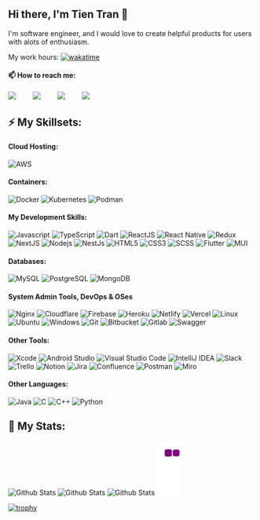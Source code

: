 ## Hi there, I'm Tien Tran 👋 

I'm software engineer, and I would love to create helpful products for users with alots of enthusiasm.

My work hours:
[![wakatime](https://wakatime.com/badge/user/ceac8d66-9e86-458e-a47f-ca8b2a7a7bc6.svg)](https://wakatime.com/@ceac8d66-9e86-458e-a47f-ca8b2a7a7bc6)

#### 📫 How to reach me:
<a style="margin-right: 30px" href="https://www.linkedin.com/in/trngtien/"><img src="https://img.shields.io/badge/linkedin-%230077B5.svg?&style=for-the-badge&logo=linkedin&logoColor=white" /></a>
<a style="margin-right: 30px" href="mailto:ngoctien27122001@gmail.com"><img src="https://img.shields.io/badge/gmail-%23D14836.svg?&style=for-the-badge&logo=gmail&logoColor=white&color=ec4135" /></a>
<a style="margin-right: 30px" href="https://github.com/TrNgTien"><img src="https://img.shields.io/badge/github-800080.svg?&style=for-the-badge&logo=github&logoColor=white&color=black" /></a>
<a style="margin-right: 30px" href="https://www.facebook.com/trngtien01/"><img src="https://img.shields.io/badge/Facebook-1877F2?style=for-the-badge&logo=facebook&logoColor=white" /></a>

## ⚡ My Skillsets:

#### Cloud Hosting:
![AWS](https://img.shields.io/badge/Amazon_AWS-FF9900?style=flat-square&logo=amazonaws&logoColor=black)

#### Containers:
![Docker](https://img.shields.io/badge/-Docker-46a2f1?style=flat-square&logo=docker&logoColor=white)
![Kubernetes](https://img.shields.io/badge/-Kubernetes-326ce5?style=flat-square&logo=kubernetes&logoColor=white)
![Podman](https://img.shields.io/badge/Podman-14354C?style=flat-square&logo=podman&logoColor=red&color=purple)

#### My Development Skills:
![Javascript](https://img.shields.io/badge/JavaScript-323330?style=flat-square&logo=javascript&logoColor=F7DF1E)
![TypeScript](https://img.shields.io/badge/TypeScript-007ACC?style=flat-square&logo=typescript&logoColor=white)
![Dart](https://img.shields.io/badge/Dart-20232A?style=flat-square&logo=dart&logoColor=00C7B7)
![ReactJS](https://img.shields.io/badge/React-20232A?style=flat-square&logo=react&logoColor=61DAFB)
![React Native](https://img.shields.io/badge/React_Native-20232A?style=flat-square&logo=react&logoColor=61DAFB)
![Redux](https://img.shields.io/badge/Redux-593D88?style=flat-square&logo=redux&logoColor=white)
![NextJS](https://img.shields.io/badge/NextJS-07405e.svg?logo=Next.JS&logoColor=white&color=black)
![Nodejs](https://img.shields.io/badge/Node.js-43853D.svg?style=flat-square&logo=node.js&logoColor=white)
![NestJs](https://img.shields.io/badge/NestJS-07405e.svg?logo=NestJS&logoColor=red&color=black)
![HTML5](https://img.shields.io/badge/-HTML-E34F26?style=flat-square&logo=html5&logoColor=white)
![CSS3](https://img.shields.io/badge/-CSS-1572B6?style=flat-square&logo=css3)
![SCSS](https://img.shields.io/badge/SCSS-CC6699?style=flat-square&logo=sass&logoColor=white)
![Flutter](https://img.shields.io/badge/-Flutter-1572B6?style=flat-square&logo=Flutter&color=white&logoColor=blue)
![MUI](https://img.shields.io/badge/-MUI-1572B6?style=flat-square&logo=MUI&color=white)

#### Databases:
![MySQL](https://img.shields.io/badge/-MySQL-F29111?style=flat-square&logo=MySQL&logoColor=white&color=blue)
![PostgreSQL](https://img.shields.io/badge/PostgreSQL-07405e.svg?logo=PostgreSQL&logoColor=white)
![MongoDB](https://img.shields.io/badge/MongoDB-4ea94b.svg?style=flat-square&logo=mongodb&logoColor=white)

#### System Admin Tools, DevOps & OSes
![Nginx](https://img.shields.io/badge/nginx-%23009639.svg?style=flat-square&logo=nginx&logoColor=white)
![Cloudflare](https://img.shields.io/badge/Cloudflare-F38020?style=flat-square&logo=Cloudflare&logoColor=white)
![Firebase](https://img.shields.io/badge/firebase-%23039BE5.svg?style=flat-square&logo=firebase)
![Heroku](https://img.shields.io/badge/Heroku-430098?style=flat-square&logo=heroku&logoColor=white) 
![Netlify](https://img.shields.io/badge/Netlify-00C7B7?style=flat-square&logo=netlify&logoColor=00C7B7&color=white)
![Vercel](https://img.shields.io/badge/Vercel-000000?style=flat-square&logo=vercel&logoColor=white)
![Linux](https://img.shields.io/badge/Linux-FCC624?style=flat-square&logo=linux&logoColor=black)
![Ubuntu](https://img.shields.io/badge/Ubuntu-E95420?style=flat-square&logo=ubuntu&logoColor=white)
![Windows](https://img.shields.io/badge/Windows-0078D6?style=flat-square&logo=windows&logoColor=blue&color=white)
![Git](https://img.shields.io/badge/Git-E44C30?style=flat-square&logo=git&logoColor=white) 
![Bitbucket](https://img.shields.io/badge/Bitbucket-0747a6?style=flat-square&logo=bitbucket&logoColor=white)
![Gitlab](https://img.shields.io/badge/GitLab-330F63?style=flat-square&logo=gitlab&logoColor=white)
![Swagger](https://img.shields.io/badge/-Swagger-43853D?style=flat-square&logo=Swagger&logoColor=white)
#### Other Tools:
![Xcode](https://img.shields.io/badge/Xcode-007ACC?style=flat-square&logo=Xcode&logoColor=white)
![Android Studio](https://img.shields.io/badge/-Android%20Studio-43853D?style=flat-square&logo=androidstudio&logoColor=43853D&color=white)
![Visual Studio Code](https://img.shields.io/badge/Visual%20Studio%20Code-0078d7.svg?style=flat-square&logo=visual-studio-code&logoColor=blue&color=white)
![IntelliJ IDEA](https://img.shields.io/badge/IntelliJIDEA-000000.svg?logo=intellij-idea&logoColor=white)
![Slack](https://img.shields.io/badge/Slack-4A154B?style=flat-square&logo=slack&logoColor=white)
![Trello](https://img.shields.io/badge/-Trello-0079BF?style=flat-square&logo=Trello&logoColor=white)
![Notion](https://img.shields.io/badge/Notion-000000?style=flat-square&logo=notion&logoColor=white)
![Jira](https://img.shields.io/badge/-Jira-0079BF?style=flat-square&logo=Jira&logoColor=white)
![Confluence](https://img.shields.io/badge/-Confluence-0079BF?style=flat-square&logo=Confluence&logoColor=white)
![Postman](https://img.shields.io/badge/-Postman-0079BF?style=flat-square&logo=Postman&logoColor=white&color=orange)
![Miro](https://img.shields.io/badge/Miro-F7C922?style=flat-square&logo=Miro&logoColor=050036)
#### Other Languages:
![Java](https://img.shields.io/badge/-Java-E34A86?style=flat-square&logo=java&logoColor=white)
![C](https://custom-icon-badges.herokuapp.com/badge/C-03599C.svg?style=flat-square&logo=c-in-hexagon&logoColor=white)
![C++](https://custom-icon-badges.herokuapp.com/badge/C++-9C033A.svg?style=flat-square&logo=cpp2&logoColor=white)
![Python](https://img.shields.io/badge/Python-14354C?style=flat-square&logo=python&logoColor=yellow&color=blue)

## 🔨 My Stats:
![Github Stats](https://github-readme-stats.vercel.app/api?username=TrNgTien&theme=transparent&include_all_commits=true&count_private=true)
![Github Stats](https://github-readme-streak-stats.herokuapp.com/?user=TrNgTien&theme=light&hide_border=true&fire=red&sideNums=red)
![Github Stats](https://github-readme-stats.vercel.app/api/top-langs/?username=TrNgTien&theme=light&hide_border=false&include_all_commits=true&count_private=true&layout=compact&langs_count=10&include_private=true)
![snake gif](https://github.com/TrNgTien/TrNgTien/blob/output/github-contribution-grid-snake.gif)

[![trophy](https://github-profile-trophy.vercel.app/?username=TrNgTien&theme=onedark)](https://github.com/ryo-ma/github-profile-trophy)
